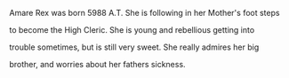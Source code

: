 Amare Rex was born 5988 A.T. She is following in her Mother's foot steps

to become the High Cleric. She is young and rebellious getting into

trouble sometimes, but is still very sweet. She really admires her big

brother, and worries about her fathers sickness.

